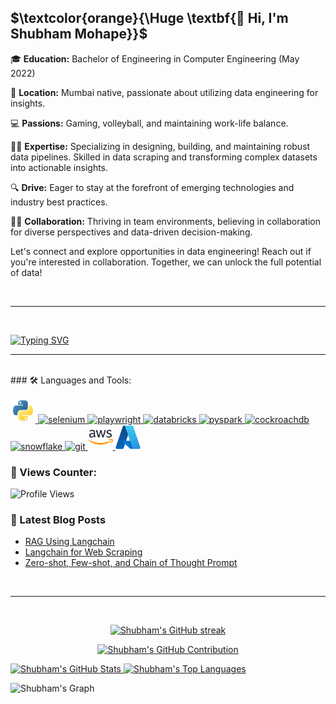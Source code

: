 ## $\textcolor{orange}{\Huge \textbf{👋 Hi, I'm Shubham Mohape}}$

🎓 **Education:** Bachelor of Engineering in Computer Engineering (May 2022)

🌇 **Location:** Mumbai native, passionate about utilizing data engineering for insights.

💻 **Passions:** Gaming, volleyball, and maintaining work-life balance.

💪🏽 **Expertise:** Specializing in designing, building, and maintaining robust data pipelines. Skilled in data scraping and transforming complex datasets into actionable insights.

🔍 **Drive:** Eager to stay at the forefront of emerging technologies and industry best practices.

🤝🏽 **Collaboration:** Thriving in team environments, believing in collaboration for diverse perspectives and data-driven decision-making.

Let's connect and explore opportunities in data engineering! Reach out if you're interested in collaboration. Together, we can unlock the full potential of data!

<br/>
<hr/>
<br/>

[![Typing SVG](https://readme-typing-svg.herokuapp.com?font=Fira+Code&weight=500&size=40&pause=400&color=FFBF00&center=true&vCenter=true&random=true&width=700&height=60&lines=Data+Engineer;ML+OPS+Engineer;Turning+data+into+insights;Building+the+future+with+data;Coding+with+passion)](https://git.io/typing-svg)
<br/>
<hr/>
<br/>
### 🛠 Languages and Tools:

<p align="left"> 
<a href="https://www.python.org" target="_blank"> 
  <img src="https://raw.githubusercontent.com/devicons/devicon/master/icons/python/python-original.svg" alt="python" width="40" height="40"/> 
</a> 
<a href="https://www.selenium.dev" target="_blank"> 
  <img src="https://raw.githubusercontent.com/detain/svg-logos/780f25886640cef088af994181646db2f6b1a3f8/svg/selenium-logo.svg" alt="selenium" width="40" height="40"/> 
</a> 
<a href="https://playwright.dev" target="_blank"> 
  <img src="https://playwright.dev/img/playwright-logo.svg" alt="playwright" width="40" height="40"/> 
</a> 
<a href="https://databricks.com" target="_blank"> 
  <img src="https://www.vectorlogo.zone/logos/databricks/databricks-icon.svg" alt="databricks" width="40" height="40"/> 
</a> 
<a href="https://spark.apache.org/docs/latest/api/python/" target="_blank"> 
  <img src="https://upload.wikimedia.org/wikipedia/commons/f/f3/Apache_Spark_logo.svg" alt="pyspark" width="40" height="40"/> 
</a> 
<a href="https://www.cockroachlabs.com" target="_blank"> 
  <img src="https://www.vectorlogo.zone/logos/cockroachlabs/cockroachlabs-icon.svg" alt="cockroachdb" width="40" height="40"/> 
</a> 
<a href="https://www.snowflake.com" target="_blank"> 
  <img src="https://www.vectorlogo.zone/logos/snowflake/snowflake-icon.svg" alt="snowflake" width="40" height="40"/> 
</a> 
<a href="https://git-scm.com/" target="_blank"> 
  <img src="https://www.vectorlogo.zone/logos/git-scm/git-scm-icon.svg" alt="git" width="40" height="40"/> 
</a> 
<a href="https://aws.amazon.com/" target="_blank"> 
  <img src="https://raw.githubusercontent.com/devicons/devicon/master/icons/amazonwebservices/amazonwebservices-original-wordmark.svg" alt="aws" width="40" height="40"/> 
</a> 
<a href="https://azure.microsoft.com/" target="_blank"> 
  <img src="https://raw.githubusercontent.com/devicons/devicon/master/icons/azure/azure-original.svg" alt="azure" width="40" height="40"/> 
</a>  
</p>

### 👀 Views Counter:

![Profile Views](https://komarev.com/ghpvc/?username=shubhammohape&color=blue)

### 📕 Latest Blog Posts
- [RAG Using Langchain](https://python.plainenglish.io/rag-using-langchain-c371fcd02d13)
- [Langchain for Web Scraping](https://python.plainenglish.io/langchain-for-web-scraping-988027d1fed5)
- [Zero-shot, Few-shot, and Chain of Thought Prompt](https://python.plainenglish.io/zero-shot-few-shot-and-chain-of-thought-prompt-92596a7a1d59)

<br/>
<hr/>
<br/>

<p align="center">
  <a href="https://github.com/shubhammohape">
    <img src="https://github-readme-streak-stats.herokuapp.com/?user=shubhammohape&theme=dark&title_color=FFBF00&area=true" alt="Shubham's GitHub streak"/>
  </a>
</p>

<p align="center">
  <a href="https://github.com/shubhammohape">
    <img src="https://github-profile-summary-cards.vercel.app/api/cards/profile-details?username=shubhammohape&theme=dark&title_color=FFBF00&area=true" alt="Shubham's GitHub Contribution"/>
  </a>
</p>

<a href="https://github.com/shubhammohape">
    <img alt="Shubham's GitHub Stats" src="https://denvercoder1-github-readme-stats.vercel.app/api?username=shubhammohape&theme=dark&title_color=FFBF00&area=true" height="192px" width="49%"/>
</a>
<a href="https://github.com/shubhammohape">
    <img alt="Shubham's Top Languages" src="https://denvercoder1-github-readme-stats.vercel.app/api/top-langs/?username=shubhammohape&langs_count=4&theme=dark&title_color=FFBF00&area=true" height="192px" width="49%"/>
</a>
<br/>

![Shubham's Graph](https://github-readme-activity-graph.vercel.app/graph?username=shubhammohape&custom_title=Shubham%27s%20GitHub%20Activity%20Graph&bg_color=000000&color=dddddd&line=dddddd&point=dddddd&area_color=FFFFFF&title_color=FFBF00&area=true)
